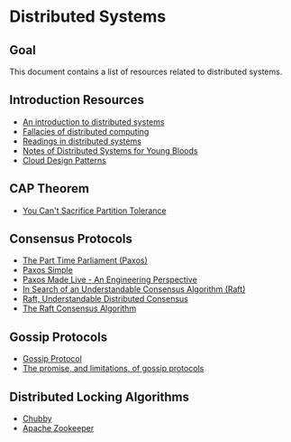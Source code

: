 # Distributed Systems

## Goal
This document contains a list of resources related to distributed systems.

## Introduction Resources

* [An introduction to distributed systems](https://github.com/aphyr/distsys-class)
* [Fallacies of distributed computing](https://en.wikipedia.org/wiki/Fallacies_of_distributed_computing)
* [Readings in distributed systems](https://henryr.github.io/distributed-systems-readings/)
* [Notes of Distributed Systems for Young Bloods](https://www.somethingsimilar.com/2013/01/14/notes-on-distributed-systems-for-young-bloods/)
* [Cloud Design Patterns](https://docs.microsoft.com/en-us/azure/architecture/patterns/)

## CAP Theorem
* [You Can't Sacrifice Partition Tolerance](https://codahale.com/you-cant-sacrifice-partition-tolerance/)

## Consensus Protocols
* [The Part Time Parliament (Paxos)](https://www.microsoft.com/en-us/research/wp-content/uploads/2016/12/The-Part-Time-Parliament.pdf
)
* [Paxos Simple](https://www.microsoft.com/en-us/research/publication/paxos-made-simple/?from=http%3A%2F%2Fresearch.microsoft.com%2Fen-us%2Fum%2Fpeople%2Flamport%2Fpubs%2Fpaxos-simple.pdf)
* [Paxos Made Live - An Engineering Perspective](https://roxanageambasu.github.io/ds2-class/papers/chandra-paxos.pdf)
* [In Search of an Understandable Consensus Algorithm (Raft)](https://raft.github.io/raft.pdf)
* [Raft, Understandable Distributed Consensus](http://thesecretlivesofdata.com/raft/)
* [The Raft Consensus Algorithm](https://raft.github.io/)

## Gossip Protocols
* [Gossip Protocol](https://en.wikipedia.org/wiki/Gossip_protocol)
* [The promise, and limitations, of gossip protocols](http://dl.acm.org/citation.cfm?id=1317382)

## Distributed Locking Algorithms
* [Chubby](https://static.googleusercontent.com/media/research.google.com/fr//archive/chubby-osdi06.pdf)
* [Apache Zookeeper](https://zookeeper.apache.org/)
